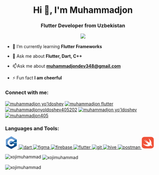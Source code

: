 <h1 align="center">Hi 👋, I'm Muhammadjon</h1>
<h3 align="center">Flutter Developer from Uzbekistan</h3>


<p align="center"> <img 
                     src="https://raw.githubusercontent.com/gist/patevs/b007a0e98fb216438d4cbf559fac4166/raw/88f20c9d749d756be63f22b09f3c4ac570bc5101/programming.gif" width="600"/>  </p>


- 🌱 I’m currently learning **Flutter Frameworks**

- 💬 Ask me about **Flutter, Dart, C++**

- 📫Ask me about **muhammadjondev348@gmail.com**

- ⚡ Fun fact **I am cheerful**

<h3 align="left">Connect with me:</h3>
<p align="left">
<a href="https://linkedin.com/in/muhammadjon yo'ldoshev" target="blank"><img align="center" src="https://raw.githubusercontent.com/rahuldkjain/github-profile-readme-generator/master/src/images/icons/Social/linked-in-alt.svg" alt="muhammadjon yo'ldoshev" height="30" width="40" /></a>
<a href="https://fb.com/muhammadjon flutter" target="blank"><img align="center" src="https://raw.githubusercontent.com/rahuldkjain/github-profile-readme-generator/master/src/images/icons/Social/facebook.svg" alt="muhammadjon flutter" height="30" width="40" /></a>
<a href="https://instagram.com/muhammadjonyoldoshev405202" target="blank"><img align="center" src="https://raw.githubusercontent.com/rahuldkjain/github-profile-readme-generator/master/src/images/icons/Social/instagram.svg" alt="muhammadjonyoldoshev405202" height="30" width="40" /></a>
<a href="https://www.youtube.com/c/muhammadjon yo'ldoshev" target="blank"><img align="center" src="https://raw.githubusercontent.com/rahuldkjain/github-profile-readme-generator/master/src/images/icons/Social/youtube.svg" alt="muhammadjon yo'ldoshev" height="30" width="40" /></a>
<a href="https://www.leetcode.com/muhammadjon405" target="blank"><img align="center" src="https://raw.githubusercontent.com/rahuldkjain/github-profile-readme-generator/master/src/images/icons/Social/leet-code.svg" alt="muhammadjon405" height="30" width="40" /></a>
</p>

<h3 align="left">Languages and Tools:</h3>
<p align="left"> <a href="https://www.w3schools.com/cpp/" target="_blank" rel="noreferrer"> <img src="https://raw.githubusercontent.com/devicons/devicon/master/icons/cplusplus/cplusplus-original.svg" alt="cplusplus" width="40" height="40"/> </a> <a href="https://dart.dev" target="_blank" rel="noreferrer"> <img src="https://www.vectorlogo.zone/logos/dartlang/dartlang-icon.svg" alt="dart" width="40" height="40"/> </a> <a href="https://www.figma.com/" target="_blank" rel="noreferrer"> <img src="https://www.vectorlogo.zone/logos/figma/figma-icon.svg" alt="figma" width="40" height="40"/> </a> <a href="https://firebase.google.com/" target="_blank" rel="noreferrer"> <img src="https://www.vectorlogo.zone/logos/firebase/firebase-icon.svg" alt="firebase" width="40" height="40"/> </a> <a href="https://flutter.dev" target="_blank" rel="noreferrer"> <img src="https://www.vectorlogo.zone/logos/flutterio/flutterio-icon.svg" alt="flutter" width="40" height="40"/> </a> <a href="https://git-scm.com/" target="_blank" rel="noreferrer"> <img src="https://www.vectorlogo.zone/logos/git-scm/git-scm-icon.svg" alt="git" width="40" height="40"/> </a> <a href="https://hive.apache.org/" target="_blank" rel="noreferrer"> <img src="https://www.vectorlogo.zone/logos/apache_hive/apache_hive-icon.svg" alt="hive" width="40" height="40"/> </a> <a href="https://postman.com" target="_blank" rel="noreferrer"> <img src="https://www.vectorlogo.zone/logos/getpostman/getpostman-icon.svg" alt="postman" width="40" height="40"/> </a> <a href="https://developer.apple.com/swift/" target="_blank" rel="noreferrer"> <img src="https://raw.githubusercontent.com/devicons/devicon/master/icons/swift/swift-original.svg" alt="swift" width="40" height="40"/> </a> </p>

<p><img align="left" src="https://github-readme-stats.vercel.app/api/top-langs?username=xojimuhammad&show_icons=true&locale=en&layout=compact" alt="xojimuhammad" /></p>

<p>&nbsp;<img align="center" src="https://github-readme-stats.vercel.app/api?username=xojimuhammad&show_icons=true&locale=en" alt="xojimuhammad" /></p>

<p><img align="center" src="https://github-readme-streak-stats.herokuapp.com/?user=xojimuhammad&" alt="xojimuhammad" /></p>
